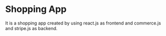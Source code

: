 # Shopping App
 It is a shopping app created by using react.js as frontend and commerce.js and stripe.js as backend.
